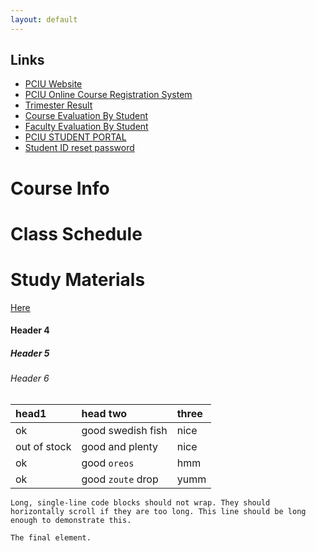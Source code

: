 ```yaml
---
layout: default
---
```


## Links
* [PCIU Website](https://www.portcity.edu.bd/)
* [PCIU Online Course Registration System](http://119.18.149.45/pciuonlineregistration)
* [Trimester Result](http://119.18.149.45/PCIUOnlineResult)
* [Course Evaluation By Student](https://www.pciu.net/IQAC/CourseEvaluation/SelectCourse)
* [Faculty Evaluation By Student](https://www.pciu.net/IQAC/FacultyEvaluation/SelectFaculty)
* [PCIU STUDENT PORTAL](http://119.18.149.45/PCIUStudentPortal/)
* [Student ID reset password](https://www.pciu.net/IQAC/Manage/ChangePassword)

# Course Info



# Class Schedule


# Study Materials
[Here](https://intelqong.github.io/)

#### Header 4

##### Header 5


###### Header 6

| head1        | head two          | three |
|:-------------|:------------------|:------|
| ok           | good swedish fish | nice  |
| out of stock | good and plenty   | nice  |
| ok           | good `oreos`      | hmm   |
| ok           | good `zoute` drop | yumm  |



```
Long, single-line code blocks should not wrap. They should horizontally scroll if they are too long. This line should be long enough to demonstrate this.
```

```
The final element.
```
